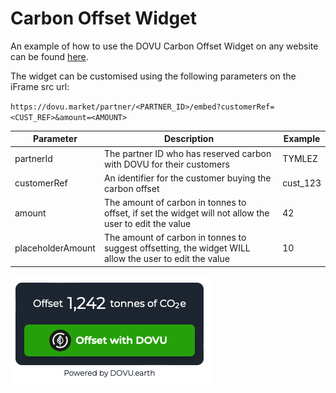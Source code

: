# Carbon Offset Widget

An example of how to use the DOVU Carbon Offset Widget on any website can be found [here](/examples/carbon-offset-widget/carbonOffsetWidget.html).

The widget can be customised using the following parameters on the iFrame src url:

`https://dovu.market/partner/<PARTNER_ID>/embed?customerRef=<CUST_REF>&amount=<AMOUNT>`

| Parameter         | Description                                                                                            | Example  |
| ----------------- | ------------------------------------------------------------------------------------------------------ | -------- |
| partnerId         | The partner ID who has reserved carbon with DOVU for their customers                                   | TYMLEZ   |
| customerRef       | An identifier for the customer buying the carbon offset                                                | cust_123 |
| amount            | The amount of carbon in tonnes to offset, if set the widget will not allow the user to edit the value  | 42       |
| placeholderAmount | The amount of carbon in tonnes to suggest offsetting, the widget WILL allow the user to edit the value | 10       |

![Carbon Offset Widget](/examples/carbon-offset-widget/dovuCarbonOffsetWidget.png)
